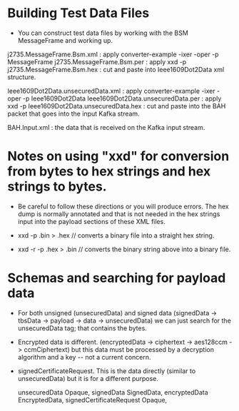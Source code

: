 # Building Test Data Files

- You can construct test data files by working with the BSM MessageFrame and working up.

j2735.MessageFrame.Bsm.xml : apply converter-example -ixer -oper -p MessageFrame
j2735.MessageFrame.Bsm.per : apply xxd -p
j2735.MessageFrame.Bsm.hex : cut and paste into Ieee1609Dot2Data xml structure.

Ieee1609Dot2Data.unsecuredData.xml : apply converter-example -ixer -oper -p Ieee1609Dot2Data
Ieee1609Dot2Data.unsecuredData.per : apply xxd -p
Ieee1609Dot2Data.unsecuredData.hex : cut and paste into the BAH packet that goes into the input Kafka stream.

BAH.Input.xml : the data that is received on the Kafka input stream.

# Notes on using "xxd" for conversion from bytes to hex strings and hex strings to bytes.

- Be careful to follow these directions or you will produce errors.  The hex dump is normally annotated and that is not
  needed in the hex strings input into the payload sections of these XML files.

- xxd -p <file>.bin > <file>.hex      // converts a binary file into a straight hex string.
- xxd -r -p <file>.hex > <file>.bin   // converts the binary string above into a binary file.

# Schemas and searching for payload data

- For both unsigned (unsecuredData) and signed data (signedData -> tbsData -> payload -> data -> unsecuredData) we can
  just search for the unsecuredData tag; that contains the bytes.

- Encrypted data is different. (encryptedData -> ciphertext -> aes128ccm -> ccmCiphertext) but this data must be
  processed by a decryption algorithm and a key -- not a current concern.

- signedCertificateRequest. This is the data directly (similar to unsecuredData) but it is for a different purpose.

    unsecuredData            Opaque, 
    signedData               SignedData,
    encryptedData            EncryptedData,
    signedCertificateRequest Opaque,



